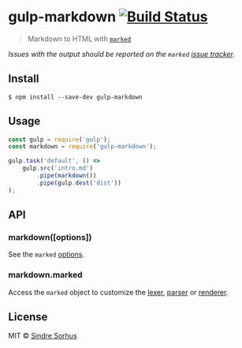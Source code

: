 # gulp-markdown [![Build Status](https://travis-ci.org/sindresorhus/gulp-markdown.svg?branch=master)](https://travis-ci.org/sindresorhus/gulp-markdown)

> Markdown to HTML with [`marked`](https://github.com/markedjs/marked)

*Issues with the output should be reported on the `marked` [issue tracker](https://github.com/markedjs/marked/issues).*


## Install

```
$ npm install --save-dev gulp-markdown
```


## Usage

```js
const gulp = require('gulp');
const markdown = require('gulp-markdown');

gulp.task('default', () =>
	gulp.src('intro.md')
		.pipe(markdown())
		.pipe(gulp.dest('dist'))
);
```


## API

### markdown([options])

See the `marked` [options](https://marked.js.org/#/USING_ADVANCED.md#options).

### markdown.marked

Access the `marked` object to customize the [lexer](https://marked.js.org/#/USING_PRO.md#lexer), [parser](https://marked.js.org/#/USING_PRO.md#parser) or [renderer](https://marked.js.org/#/USING_PRO.md#renderer).


## License

MIT © [Sindre Sorhus](https://sindresorhus.com)
